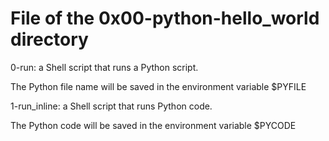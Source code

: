 # File of the 0x00-python-hello_world directory

0-run: a Shell script that runs a Python script.

The Python file name will be saved in the environment variable $PYFILE

1-run_inline: a Shell script that runs Python code.

The Python code will be saved in the environment variable $PYCODE

